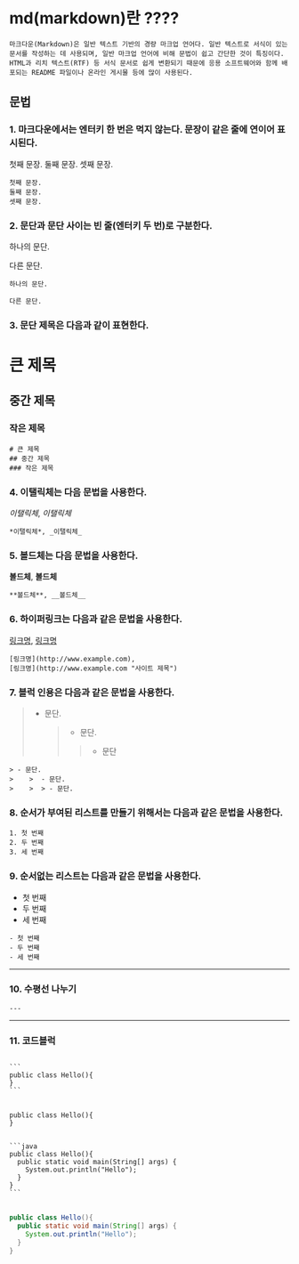 # md(markdown)란 ????

```마크다운(Markdown)은 일반 텍스트 기반의 경량 마크업 언어다. 일반 텍스트로 서식이 있는 문서를 작성하는 데 사용되며, 일반 마크업 언어에 비해 문법이 쉽고 간단한 것이 특징이다. HTML과 리치 텍스트(RTF) 등 서식 문서로 쉽게 변환되기 때문에 응용 소프트웨어와 함께 배포되는 README 파일이나 온라인 게시물 등에 많이 사용된다.```


## 문법 

 ### 1. 마크다운에서는 엔터키 한 번은 먹지 않는다. 문장이 같은 줄에 연이어 표시된다.
  

첫째 문장.
둘째 문장.
셋째 문장.	
```
첫째 문장.
둘째 문장.
셋째 문장.	
```


### 2. 문단과 문단 사이는 빈 줄(엔터키 두 번)로 구분한다.
  
하나의 문단.

다른 문단.

``` 
하나의 문단.

다른 문단.
```


### 3. 문단 제목은 다음과 같이 표현한다.
  
# 큰 제목
## 중간 제목
### 작은 제목

```
# 큰 제목
## 중간 제목
### 작은 제목
```

### 4. 이탤릭체는 다음 문법을 사용한다.

*이탤릭체*, _이탤릭체_
```
*이탤릭체*, _이탤릭체_
```



### 5. 볼드체는 다음 문법을 사용한다.
  
**볼드체**, __볼드체__
```
**볼드체**, __볼드체__
```



### 6. 하이퍼링크는 다음과 같은 문법을 사용한다.

[링크명](http://www.example.com), [링크명](http://www.example.com "사이트 제목")


```
[링크명](http://www.example.com), 
[링크명](http://www.example.com "사이트 제목")
```




### 7. 블럭 인용은 다음과 같은 문법을 사용한다.

> - 문단.
>    >  - 문단.
>    >  > - 문단 

```
> - 문단.
>    >  - 문단.
>    >  > - 문단.
```





### 8. 순서가 부여된 리스트를 만들기 위해서는 다음과 같은 문법을 사용한다.
```
1. 첫 번째
2. 두 번째
3. 세 번째
```
### 9. 순서없는 리스트는 다음과 같은 문법을 사용한다.

- 첫 번째
- 두 번째
- 세 번째

```
- 첫 번째
- 두 번째
- 세 번째
```
 


---
### 10. 수평선 나누기
```
---
```
---


### 11. 코드블럭

<pre>
<code>
```
public class Hello(){   
}
```
</code>
</pre>

```
public class Hello(){
}
```

<pre>
<code>
```java
public class Hello(){
  public static void main(String[] args) {
    System.out.println("Hello");
  }
}
```
</code>
</pre>

```java
public class Hello(){
  public static void main(String[] args) {
    System.out.println("Hello");
  }
}
```

